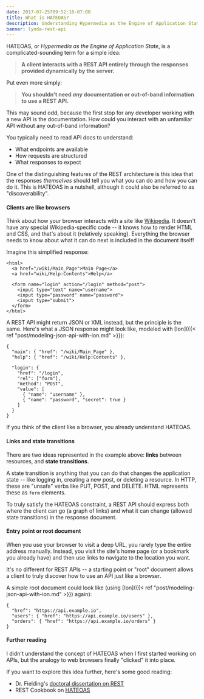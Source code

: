 ```yaml
---
date: 2017-07-25T09:52:10-07:00
title: What is HATEOAS?
description: Understanding Hypermedia as the Engine of Application State
banner: lynda-rest-api
---
```


HATEOAS, or _Hypermedia as the Engine of Application State_, is a complicated-sounding term for a simple idea:

> **A client interacts with a REST API entirely through the responses provided dynamically by the server.**

Put even more simply:

> **You shouldn't need _any_ documentation or out-of-band information to use a REST API.**

This may sound odd, because the first stop for any developer working with a new API is the documentation. How could you interact with an unfamiliar API without any out-of-band information?

<!--more-->

You typically need to read API docs to understand:

* What endpoints are available
* How requests are structured
* What responses to expect

One of the distinguishing features of the REST architecture is this idea that the responses _themselves_ should tell you what you can do and how you can do it. This is HATEOAS in a nutshell, although it could also be referred to as "discoverability".

#### Clients are like browsers

Think about how your browser interacts with a site like [Wikipedia][wiki]. It doesn't have any special Wikipedia-specific code -- it knows how to render HTML and CSS, and that's about it (relatively speaking). Everything the browser needs to know about what it can do next is included in the document itself!

Imagine this simplified response:

```
<html>
  <a href="/wiki/Main_Page">Main Page</a>
  <a href="wiki/Help:Contents">Help</a>

  <form name="login" action="/login" method="post">
    <input type="text" name="username">
    <input type="password" name="password">
    <input type="submit">
  </form>
</html>
```

A REST API might return JSON or XML instead, but the principle is the same. Here's what a JSON response might look like, modeled with [Ion]({{< ref "post/modeling-json-api-with-ion.md" >}}):

```
{
  "main": { "href": "/wiki/Main_Page" },
  "help": { "href": "/wiki/Help:Contents" },

  "login": {
    "href": "/login",
    "rel": ["form"],
    "method": "POST",
    "value": [
      { "name": "username" },
      { "name": "password", "secret": true }
    ]
  }
}
```

If you think of the client like a browser, you already understand HATEOAS.

#### Links and state transitions

There are two ideas represented in the example above: **links** between resources, and **state transitions**.

A state transition is anything that you can do that changes the application state -- like logging in, creating a new post, or deleting a resource. In HTTP, these are "unsafe" verbs like PUT, POST, and DELETE. HTML represents these as `form` elements.

To truly satisfy the HATEOAS constraint, a REST API should express both where the client can go (a graph of links) and what it can change (allowed state transitions) in the response document.

#### Entry point or root document

When you use your browser to visit a deep URL, you rarely type the entire address manually. Instead, you visit the site's home page (or a bookmark you already have) and then use links to navigate to the location you want.

It's no different for REST APIs -- a starting point or "root" document allows a client to truly discover how to use an API just like a browser.

A simple root document could look like (using [Ion]({{< ref "post/modeling-json-api-with-ion.md" >}}) again):

```
{
  "href": "https://api.example.io",
  "users": { "href": "https://api.example.io/users" },
  "orders": { "href": "https://api.example.io/orders" }
}
```

#### Further reading

I didn't understand the concept of HATEOAS when I first started working on APIs, but the analogy to web browsers finally "clicked" it into place.

If you want to explore this idea further, here's some good reading:

* Dr. Fielding's [doctoral dissertation on REST][fielding-rest]
* REST Cookbook on [HATEOAS][rest-cookbook-hateoas]


[wiki]: https://en.wikipedia.org/wiki/HATEOAS
[fielding-rest]: http://www.ics.uci.edu/~fielding/pubs/dissertation/rest_arch_style.htm
[rest-cookbook-hateoas]: http://restcookbook.com/Basics/hateoas/
